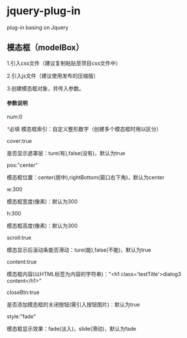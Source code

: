 # jquery-plug-in
plug-in basing on Jquery
<h2>模态框（modelBox）</h2>
<div>
	<p>1.引入css文件（建议复制粘贴至项目css文件中）</p>
	<p>2.引入js文件（建议使用发布的压缩版）</p>
	<p>3.创建模态框对象，并传入参数。</p>
</div>
<h4>参数说明</h4>
<p>num:0</p>
<p><i style="color: #f00;">*</i>必填 模态框索引：自定义整形数字（创建多个模态框时用以区分）</p>
<p>cover:true</p>
<p>是否显示遮罩层：ture(有),false(没有)，默认为true</p>
<p>	pos:"center"</p>
<p>模态框位置：center(居中),rightBottom(窗口右下角)，默认为center</p>
<p>w:300</p>
<p>模态框宽度(像素)：默认为300</p>
<p>h:300</p>
<p>模态框高度(像素)：默认为300</p>
<p>scroll:true</p>
<p>模态显示后滚动条能否滑动：ture(能),false(不能)，默认为true</p>
<p>content:true</p>
模态框内容(以HTML标签为内容的字符串)："&lt;h1 class='testTitle'&gt;dialog3 content&lt;/h1&gt;"
<p>closeBtn:true</p>
<p>是否添加模态框的关闭按钮(需引入按钮图片)：默认为true</p>
<p>style:"fade"</p>
<p>模态框显示效果：fade(淡入)，slide(滑动)，默认为fade</p>

